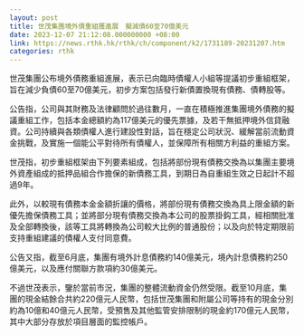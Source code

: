 ```yaml
---
layout: post
title: 世茂集團境外債重組獲進展　擬減債60至70億美元
date: 2023-12-07 21:12:08.000000000 +08:00
link: https://news.rthk.hk/rthk/ch/component/k2/1731189-20231207.htm
categories: rthk
---
```


世茂集團公布境外債務重組進展，表示已向臨時債權人小組等提議初步重組框架，旨在減少負債60至70億美元，初步方案包括發行新債置換現有債務、債轉股等。

公告指，公司與其財務及法律顧問於過往數月，一直在積極推進集團境外債務的擬議重組工作，包括本金總額約為117億美元的優先票據，及若干無抵押境外信貸融資。公司持續與各類債權人進行建設性對話，旨在穩定公司狀況、緩解當前流動資金挑戰，及實施一個能公平對待所有債權人，並保障所有相關方利益的重組方案。

世茂指，初步重組框架由下列要素組成，包括將部份現有債務交換為以集團主要境外資產組成的抵押品組合作擔保的新債務工具，到期日為自重組生效之日起計不超過9年。

此外，以較現有債務本金金額折讓的價格，將部份現有債務交換為具上限金額的新優先擔保債務工具；並將部分現有債務交換為本公司的股票掛鈎工具，經相關批准及全部轉換後，該等工具將轉換為公司較大比例的普通股份；以及向於特定期限前支持重組建議的債權人支付同意費。

公告又指，截至6月底，集團有境外計息債務約140億美元，境內計息債務約250億美元，以及應付關聯方款項約30億美元。

不過世茂表示，鑒於當前市況，集團的整體流動資金仍然受限。截至10月底，集團的現金結餘合共約220億元人民幣，包括世茂集團和附屬公司等持有的現金分別約為10億和40億元人民幣，受預售及其他監管安排限制的現金約170億元人民幣，其中大部分存放於項目層面的監控帳戶。
